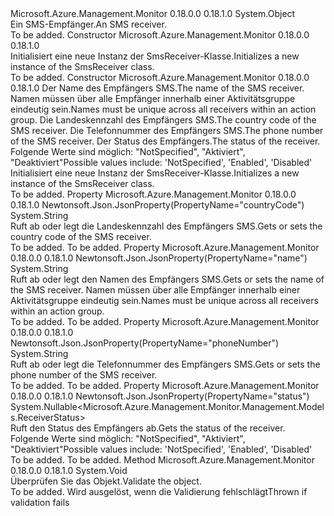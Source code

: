 <Type Name="SmsReceiver" FullName="Microsoft.Azure.Management.Monitor.Management.Models.SmsReceiver">
  <TypeSignature Language="C#" Value="public class SmsReceiver" />
  <TypeSignature Language="ILAsm" Value=".class public auto ansi beforefieldinit SmsReceiver extends System.Object" />
  <TypeSignature Language="DocId" Value="T:Microsoft.Azure.Management.Monitor.Management.Models.SmsReceiver" />
  <TypeSignature Language="VB.NET" Value="Public Class SmsReceiver" />
  <TypeSignature Language="F#" Value="type SmsReceiver = class" />
  <AssemblyInfo>
    <AssemblyName>Microsoft.Azure.Management.Monitor</AssemblyName>
    <AssemblyVersion>0.18.0.0</AssemblyVersion>
    <AssemblyVersion>0.18.1.0</AssemblyVersion>
  </AssemblyInfo>
  <Base>
    <BaseTypeName>System.Object</BaseTypeName>
  </Base>
  <Interfaces />
  <Docs>
    <summary>
            <span data-ttu-id="c5db3-101">Ein SMS-Empfänger.</span><span class="sxs-lookup"><span data-stu-id="c5db3-101">An SMS receiver.</span></span>
            </summary>
    <remarks>To be added.</remarks>
  </Docs>
  <Members>
    <Member MemberName=".ctor">
      <MemberSignature Language="C#" Value="public SmsReceiver ();" />
      <MemberSignature Language="ILAsm" Value=".method public hidebysig specialname rtspecialname instance void .ctor() cil managed" />
      <MemberSignature Language="DocId" Value="M:Microsoft.Azure.Management.Monitor.Management.Models.SmsReceiver.#ctor" />
      <MemberSignature Language="VB.NET" Value="Public Sub New ()" />
      <MemberType>Constructor</MemberType>
      <AssemblyInfo>
        <AssemblyName>Microsoft.Azure.Management.Monitor</AssemblyName>
        <AssemblyVersion>0.18.0.0</AssemblyVersion>
        <AssemblyVersion>0.18.1.0</AssemblyVersion>
      </AssemblyInfo>
      <Parameters />
      <Docs>
        <summary>
            <span data-ttu-id="c5db3-102">Initialisiert eine neue Instanz der SmsReceiver-Klasse.</span><span class="sxs-lookup"><span data-stu-id="c5db3-102">Initializes a new instance of the SmsReceiver class.</span></span>
            </summary>
        <remarks>To be added.</remarks>
      </Docs>
    </Member>
    <Member MemberName=".ctor">
      <MemberSignature Language="C#" Value="public SmsReceiver (string name, string countryCode, string phoneNumber, Nullable&lt;Microsoft.Azure.Management.Monitor.Management.Models.ReceiverStatus&gt; status = null);" />
      <MemberSignature Language="ILAsm" Value=".method public hidebysig specialname rtspecialname instance void .ctor(string name, string countryCode, string phoneNumber, valuetype System.Nullable`1&lt;valuetype Microsoft.Azure.Management.Monitor.Management.Models.ReceiverStatus&gt; status) cil managed" />
      <MemberSignature Language="DocId" Value="M:Microsoft.Azure.Management.Monitor.Management.Models.SmsReceiver.#ctor(System.String,System.String,System.String,System.Nullable{Microsoft.Azure.Management.Monitor.Management.Models.ReceiverStatus})" />
      <MemberSignature Language="VB.NET" Value="Public Sub New (name As String, countryCode As String, phoneNumber As String, Optional status As Nullable(Of ReceiverStatus) = null)" />
      <MemberSignature Language="F#" Value="new Microsoft.Azure.Management.Monitor.Management.Models.SmsReceiver : string * string * string * Nullable&lt;Microsoft.Azure.Management.Monitor.Management.Models.ReceiverStatus&gt; -&gt; Microsoft.Azure.Management.Monitor.Management.Models.SmsReceiver" Usage="new Microsoft.Azure.Management.Monitor.Management.Models.SmsReceiver (name, countryCode, phoneNumber, status)" />
      <MemberType>Constructor</MemberType>
      <AssemblyInfo>
        <AssemblyName>Microsoft.Azure.Management.Monitor</AssemblyName>
        <AssemblyVersion>0.18.0.0</AssemblyVersion>
        <AssemblyVersion>0.18.1.0</AssemblyVersion>
      </AssemblyInfo>
      <Parameters>
        <Parameter Name="name" Type="System.String" />
        <Parameter Name="countryCode" Type="System.String" />
        <Parameter Name="phoneNumber" Type="System.String" />
        <Parameter Name="status" Type="System.Nullable&lt;Microsoft.Azure.Management.Monitor.Management.Models.ReceiverStatus&gt;" />
      </Parameters>
      <Docs>
        <param name="name"><span data-ttu-id="c5db3-103">Der Name des Empfängers SMS.</span><span class="sxs-lookup"><span data-stu-id="c5db3-103">The name of the SMS receiver.</span></span> <span data-ttu-id="c5db3-104">Namen müssen über alle Empfänger innerhalb einer Aktivitätsgruppe eindeutig sein.</span><span class="sxs-lookup"><span data-stu-id="c5db3-104">Names must be unique across all receivers within an action group.</span></span></param>
        <param name="countryCode"><span data-ttu-id="c5db3-105">Die Landeskennzahl des Empfängers SMS.</span><span class="sxs-lookup"><span data-stu-id="c5db3-105">The country code of the SMS receiver.</span></span></param>
        <param name="phoneNumber"><span data-ttu-id="c5db3-106">Die Telefonnummer des Empfängers SMS.</span><span class="sxs-lookup"><span data-stu-id="c5db3-106">The phone number of the SMS receiver.</span></span></param>
        <param name="status"><span data-ttu-id="c5db3-107">Der Status des Empfängers.</span><span class="sxs-lookup"><span data-stu-id="c5db3-107">The status of the receiver.</span></span> <span data-ttu-id="c5db3-108">Folgende Werte sind möglich: "NotSpecified", "Aktiviert", "Deaktiviert"</span><span class="sxs-lookup"><span data-stu-id="c5db3-108">Possible values include: 'NotSpecified', 'Enabled', 'Disabled'</span></span></param>
        <summary>
            <span data-ttu-id="c5db3-109">Initialisiert eine neue Instanz der SmsReceiver-Klasse.</span><span class="sxs-lookup"><span data-stu-id="c5db3-109">Initializes a new instance of the SmsReceiver class.</span></span>
            </summary>
        <remarks>To be added.</remarks>
      </Docs>
    </Member>
    <Member MemberName="CountryCode">
      <MemberSignature Language="C#" Value="public string CountryCode { get; set; }" />
      <MemberSignature Language="ILAsm" Value=".property instance string CountryCode" />
      <MemberSignature Language="DocId" Value="P:Microsoft.Azure.Management.Monitor.Management.Models.SmsReceiver.CountryCode" />
      <MemberSignature Language="VB.NET" Value="Public Property CountryCode As String" />
      <MemberSignature Language="F#" Value="member this.CountryCode : string with get, set" Usage="Microsoft.Azure.Management.Monitor.Management.Models.SmsReceiver.CountryCode" />
      <MemberType>Property</MemberType>
      <AssemblyInfo>
        <AssemblyName>Microsoft.Azure.Management.Monitor</AssemblyName>
        <AssemblyVersion>0.18.0.0</AssemblyVersion>
        <AssemblyVersion>0.18.1.0</AssemblyVersion>
      </AssemblyInfo>
      <Attributes>
        <Attribute>
          <AttributeName>Newtonsoft.Json.JsonProperty(PropertyName="countryCode")</AttributeName>
        </Attribute>
      </Attributes>
      <ReturnValue>
        <ReturnType>System.String</ReturnType>
      </ReturnValue>
      <Docs>
        <summary>
            <span data-ttu-id="c5db3-110">Ruft ab oder legt die Landeskennzahl des Empfängers SMS.</span><span class="sxs-lookup"><span data-stu-id="c5db3-110">Gets or sets the country code of the SMS receiver.</span></span>
            </summary>
        <value>To be added.</value>
        <remarks>To be added.</remarks>
      </Docs>
    </Member>
    <Member MemberName="Name">
      <MemberSignature Language="C#" Value="public string Name { get; set; }" />
      <MemberSignature Language="ILAsm" Value=".property instance string Name" />
      <MemberSignature Language="DocId" Value="P:Microsoft.Azure.Management.Monitor.Management.Models.SmsReceiver.Name" />
      <MemberSignature Language="VB.NET" Value="Public Property Name As String" />
      <MemberSignature Language="F#" Value="member this.Name : string with get, set" Usage="Microsoft.Azure.Management.Monitor.Management.Models.SmsReceiver.Name" />
      <MemberType>Property</MemberType>
      <AssemblyInfo>
        <AssemblyName>Microsoft.Azure.Management.Monitor</AssemblyName>
        <AssemblyVersion>0.18.0.0</AssemblyVersion>
        <AssemblyVersion>0.18.1.0</AssemblyVersion>
      </AssemblyInfo>
      <Attributes>
        <Attribute>
          <AttributeName>Newtonsoft.Json.JsonProperty(PropertyName="name")</AttributeName>
        </Attribute>
      </Attributes>
      <ReturnValue>
        <ReturnType>System.String</ReturnType>
      </ReturnValue>
      <Docs>
        <summary>
            <span data-ttu-id="c5db3-111">Ruft ab oder legt den Namen des Empfängers SMS.</span><span class="sxs-lookup"><span data-stu-id="c5db3-111">Gets or sets the name of the SMS receiver.</span></span> <span data-ttu-id="c5db3-112">Namen müssen über alle Empfänger innerhalb einer Aktivitätsgruppe eindeutig sein.</span><span class="sxs-lookup"><span data-stu-id="c5db3-112">Names must be unique across all receivers within an action group.</span></span>
            </summary>
        <value>To be added.</value>
        <remarks>To be added.</remarks>
      </Docs>
    </Member>
    <Member MemberName="PhoneNumber">
      <MemberSignature Language="C#" Value="public string PhoneNumber { get; set; }" />
      <MemberSignature Language="ILAsm" Value=".property instance string PhoneNumber" />
      <MemberSignature Language="DocId" Value="P:Microsoft.Azure.Management.Monitor.Management.Models.SmsReceiver.PhoneNumber" />
      <MemberSignature Language="VB.NET" Value="Public Property PhoneNumber As String" />
      <MemberSignature Language="F#" Value="member this.PhoneNumber : string with get, set" Usage="Microsoft.Azure.Management.Monitor.Management.Models.SmsReceiver.PhoneNumber" />
      <MemberType>Property</MemberType>
      <AssemblyInfo>
        <AssemblyName>Microsoft.Azure.Management.Monitor</AssemblyName>
        <AssemblyVersion>0.18.0.0</AssemblyVersion>
        <AssemblyVersion>0.18.1.0</AssemblyVersion>
      </AssemblyInfo>
      <Attributes>
        <Attribute>
          <AttributeName>Newtonsoft.Json.JsonProperty(PropertyName="phoneNumber")</AttributeName>
        </Attribute>
      </Attributes>
      <ReturnValue>
        <ReturnType>System.String</ReturnType>
      </ReturnValue>
      <Docs>
        <summary>
            <span data-ttu-id="c5db3-113">Ruft ab oder legt die Telefonnummer des Empfängers SMS.</span><span class="sxs-lookup"><span data-stu-id="c5db3-113">Gets or sets the phone number of the SMS receiver.</span></span>
            </summary>
        <value>To be added.</value>
        <remarks>To be added.</remarks>
      </Docs>
    </Member>
    <Member MemberName="Status">
      <MemberSignature Language="C#" Value="public Nullable&lt;Microsoft.Azure.Management.Monitor.Management.Models.ReceiverStatus&gt; Status { get; }" />
      <MemberSignature Language="ILAsm" Value=".property instance valuetype System.Nullable`1&lt;valuetype Microsoft.Azure.Management.Monitor.Management.Models.ReceiverStatus&gt; Status" />
      <MemberSignature Language="DocId" Value="P:Microsoft.Azure.Management.Monitor.Management.Models.SmsReceiver.Status" />
      <MemberSignature Language="VB.NET" Value="Public ReadOnly Property Status As Nullable(Of ReceiverStatus)" />
      <MemberSignature Language="F#" Value="member this.Status : Nullable&lt;Microsoft.Azure.Management.Monitor.Management.Models.ReceiverStatus&gt;" Usage="Microsoft.Azure.Management.Monitor.Management.Models.SmsReceiver.Status" />
      <MemberType>Property</MemberType>
      <AssemblyInfo>
        <AssemblyName>Microsoft.Azure.Management.Monitor</AssemblyName>
        <AssemblyVersion>0.18.0.0</AssemblyVersion>
        <AssemblyVersion>0.18.1.0</AssemblyVersion>
      </AssemblyInfo>
      <Attributes>
        <Attribute>
          <AttributeName>Newtonsoft.Json.JsonProperty(PropertyName="status")</AttributeName>
        </Attribute>
      </Attributes>
      <ReturnValue>
        <ReturnType>System.Nullable&lt;Microsoft.Azure.Management.Monitor.Management.Models.ReceiverStatus&gt;</ReturnType>
      </ReturnValue>
      <Docs>
        <summary>
            <span data-ttu-id="c5db3-114">Ruft den Status des Empfängers ab.</span><span class="sxs-lookup"><span data-stu-id="c5db3-114">Gets the status of the receiver.</span></span> <span data-ttu-id="c5db3-115">Folgende Werte sind möglich: "NotSpecified", "Aktiviert", "Deaktiviert"</span><span class="sxs-lookup"><span data-stu-id="c5db3-115">Possible values include: 'NotSpecified', 'Enabled', 'Disabled'</span></span>
            </summary>
        <value>To be added.</value>
        <remarks>To be added.</remarks>
      </Docs>
    </Member>
    <Member MemberName="Validate">
      <MemberSignature Language="C#" Value="public virtual void Validate ();" />
      <MemberSignature Language="ILAsm" Value=".method public hidebysig newslot virtual instance void Validate() cil managed" />
      <MemberSignature Language="DocId" Value="M:Microsoft.Azure.Management.Monitor.Management.Models.SmsReceiver.Validate" />
      <MemberSignature Language="VB.NET" Value="Public Overridable Sub Validate ()" />
      <MemberSignature Language="F#" Value="abstract member Validate : unit -&gt; unit&#xA;override this.Validate : unit -&gt; unit" Usage="smsReceiver.Validate " />
      <MemberType>Method</MemberType>
      <AssemblyInfo>
        <AssemblyName>Microsoft.Azure.Management.Monitor</AssemblyName>
        <AssemblyVersion>0.18.0.0</AssemblyVersion>
        <AssemblyVersion>0.18.1.0</AssemblyVersion>
      </AssemblyInfo>
      <ReturnValue>
        <ReturnType>System.Void</ReturnType>
      </ReturnValue>
      <Parameters />
      <Docs>
        <summary>
            <span data-ttu-id="c5db3-116">Überprüfen Sie das Objekt.</span><span class="sxs-lookup"><span data-stu-id="c5db3-116">Validate the object.</span></span>
            </summary>
        <remarks>To be added.</remarks>
        <exception cref="T:Microsoft.Rest.ValidationException">
            <span data-ttu-id="c5db3-117">Wird ausgelöst, wenn die Validierung fehlschlägt</span><span class="sxs-lookup"><span data-stu-id="c5db3-117">Thrown if validation fails</span></span>
            </exception>
      </Docs>
    </Member>
  </Members>
</Type>